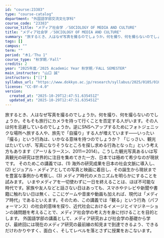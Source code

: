 ```yaml
---
id: "course:23383"
type: "course-catalog"
department: "外国語学部交流文化学科"
course_code: "23383"
course_title: "メディア社会学 ／SOCIOLOGY OF MEDIA AND CULTURE"
title: "メディア社会学 ／SOCIOLOGY OF MEDIA AND CULTURE"
summary: "旅するとき、人はなぜ写真を撮るのでしょうか。何を撮り、何を撮らないのでしょうか。そもそも旅行にカメラを持って行くことを否定する人がいます。その人は何を忌避しているのでしょうか。逆にSNSへアップするためにフォトジェニックな場所へ旅する人や、…"
tags: []
campus: ""
term: ""
period: "木1／Thu 1"
course_type: "秋学期／Fall"
credits: 2
year: "2025年度／2025 Academic Year 秋学期／FALL SEMESTER"
main_instructor: "山口 誠"
instructors: ["[]"]
syllabus_url: "https://www.dokkyo.ac.jp/research/syllabus/2025/0105/0105_23383_ja_JP.html"
license: "CC-BY-4.0"
version:
  created_at: "2025-10-29T12:47:51.635451Z"
  updated_at: "2025-10-29T12:47:51.635451Z"
---
```

旅するとき、人はなぜ写真を撮るのでしょうか。何を撮り、何を撮らないのでしょうか。そもそも旅行にカメラを持って行くことを否定する人がいます。その人は何を忌避しているのでしょうか。逆にSNSへアップするためにフォトジェニックな場所へ旅する人や、旅先で「自撮り」する人が増えています――いったい「撮る」という行為は、いかなる意味を持つのでしょうか？ 「じっさい、観光はたいていが、写真になりそうなところを探し求める行為となった」という考え方もあります（アーリ＆ラースン、2011＝2014）。こうした観光写真あるいは写真観光の研究は世界的に注目を集めてきた一方、日本では極めて希少なのが現状です。 そのためこの講義では、(1) 海外の研究成果を日本の社会文脈に導入し、(2) ビジュアル・メディアとしての写真と映画に着目し、その誕生から現状までを豊富な事例から考察し、(3) メディア時代のメカニズムを明らかにすることを試みます。 いまやメディアを一切使わずに一日を終えることは、ほぼ不可能な時代です。家族や友人などと話さない日はあっても、スマホやテレビや新聞や書籍に触れない日は無く、ここにゲームや音楽や動画も加えれば、現代は「メディア時代」であるといえます。そのため、この講義では「観る」という行為（パフォーマンス）の社会的意味を探り、近代社会におけるイメージとイマジネーションの諸問題を考えることで、メディア社会学の考え方を身に付けることを目的とします。 外国語学部の講義として、メディア研究および社会学の基礎から学び、最終回には現在のメディア研究の最前線の知見まで到達できるよう、できるだけわかりやすく、面白く、そしてレベルを落とさずに授業をおこないます。
